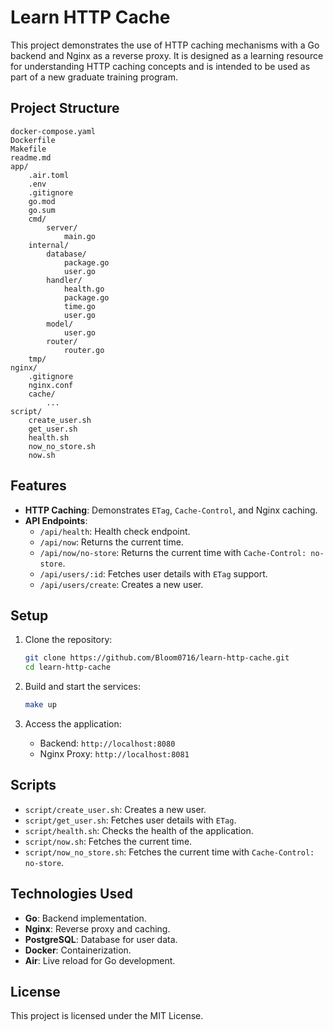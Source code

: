 # Learn HTTP Cache

This project demonstrates the use of HTTP caching mechanisms with a Go backend and Nginx as a reverse proxy.
It is designed as a learning resource for understanding HTTP caching concepts and is intended to be used as part of a new graduate training program.

## Project Structure

```
docker-compose.yaml
Dockerfile
Makefile
readme.md
app/
    .air.toml
    .env
    .gitignore
    go.mod
    go.sum
    cmd/
        server/
            main.go
    internal/
        database/
            package.go
            user.go
        handler/
            health.go
            package.go
            time.go
            user.go
        model/
            user.go
        router/
            router.go
    tmp/
nginx/
    .gitignore
    nginx.conf
    cache/
        ...
script/
    create_user.sh
    get_user.sh
    health.sh
    now_no_store.sh
    now.sh
```

## Features

- **HTTP Caching**: Demonstrates `ETag`, `Cache-Control`, and Nginx caching.
- **API Endpoints**:
  - `/api/health`: Health check endpoint.
  - `/api/now`: Returns the current time.
  - `/api/now/no-store`: Returns the current time with `Cache-Control: no-store`.
  - `/api/users/:id`: Fetches user details with `ETag` support.
  - `/api/users/create`: Creates a new user.

## Setup

1. Clone the repository:
   ```sh
   git clone https://github.com/Bloom0716/learn-http-cache.git
   cd learn-http-cache
   ```

2. Build and start the services:
   ```sh
   make up
   ```

3. Access the application:
   - Backend: `http://localhost:8080`
   - Nginx Proxy: `http://localhost:8081`

## Scripts

- `script/create_user.sh`: Creates a new user.
- `script/get_user.sh`: Fetches user details with `ETag`.
- `script/health.sh`: Checks the health of the application.
- `script/now.sh`: Fetches the current time.
- `script/now_no_store.sh`: Fetches the current time with `Cache-Control: no-store`.

## Technologies Used

- **Go**: Backend implementation.
- **Nginx**: Reverse proxy and caching.
- **PostgreSQL**: Database for user data.
- **Docker**: Containerization.
- **Air**: Live reload for Go development.

## License

This project is licensed under the MIT License.

